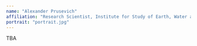 ```yaml
---
name: "Alexander Prusevich"
affiliation: "Research Scientist, Institute for Study of Earth, Water and Space, UNH"
portrait: "portrait.jpg"
---
```


TBA
